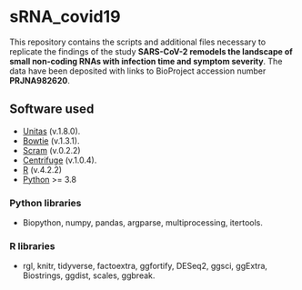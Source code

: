 # sRNA_covid19

This repository contains the scripts and additional files necessary to replicate the findings of the study **SARS-CoV-2 remodels the landscape of small non-coding RNAs with infection time and symptom severity**. The data have been deposited with links to BioProject accession number **PRJNA982620**. 

## Software used
* [Unitas](https://www.smallrnagroup.uni-mainz.de/software.html) (v.1.8.0).
* [Bowtie](https://bowtie-bio.sourceforge.net/index.shtml) (v.1.3.1).
* [Scram](https://sfletc.github.io/scram/) (v.0.2.2)
* [Centrifuge](https://ccb.jhu.edu/software/centrifuge/) (v.1.0.4).
* [R](https://www.r-project.org/) (v.4.2.2)
* [Python](https://www.python.org/) >= 3.8

### Python libraries
* Biopython, numpy, pandas, argparse, multiprocessing, itertools.
### R libraries
* rgl, knitr, tidyverse, factoextra, ggfortify, DESeq2, ggsci, ggExtra, Biostrings, ggdist, scales, ggbreak.

